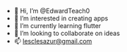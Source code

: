 - 👋 Hi, I’m @EdwardTeach0
- 👀 I’m interested in creating apps
- 🌱 I’m currently learning flutter
- 💞️ I’m looking to collaborate on ideas
- 📫 lesclesazur@gmail.com
<!---

EdwardTeach0/EdwardTeach0 is a ✨ special ✨ repository because its `README.md` (this file) appears on your GitHub profile.
You can click the Preview link to take a look at your changes.
--->
